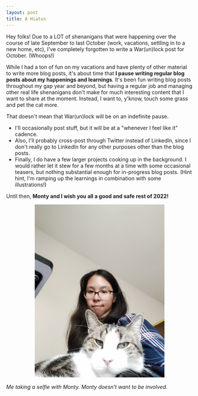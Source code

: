 ```yaml
---
layout: post
title: A Hiatus
---
```


Hey folks! Due to a LOT of shenanigans that were happening over the course of late September to last October (work, vacations, settling in to a new home, etc), I've completely forgotten to write a War(un)lock post for October. (Whoops!)

While I had a ton of fun on my vacations and have plenty of other material to write more blog posts, it's about time that **I pause writing regular blog posts about my happenings and learnings**. It's been fun writing blog posts throughout my gap year and beyond, but having a regular job and managing other real life shenanigans don't make for much interesting content that I want to share at the moment. Instead, I want to, y'know, touch some grass and pet the cat more.

That doesn't mean that War(un)lock will be on an indefinite pause.

* I'll occasionally post stuff, but it will be at a "whenever I feel like it" cadence.
* Also, I'll probably cross-post through Twitter instead of LinkedIn, since I don't really go to LinkedIn for any other purposes other than the blog posts.
* Finally, I do have a few larger projects cooking up in the background. I would rather let it stew for a few months at a time with some occasional teasers, but nothing substantial enough for in-progress blog posts. (Hint hint, I'm ramping up the learnings in combination with some illustrations!)

Until then, **Monty and I wish you all a good and safe rest of 2022!**

<div align="center"><img src="/images/monty-selfie.jpg" width="350" /></div>

*Me taking a selfie with Monty. Monty doesn't want to be involved.*
